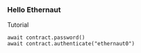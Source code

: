### Hello Ethernaut

Tutorial

```shell
await contract.password()
await contract.authenticate("ethernaut0")
```
